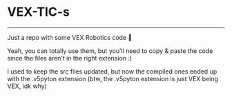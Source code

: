 # VEX-TIC-s

---

Just a repo with some VEX Robotics code 🤖

Yeah, you can totally use them, but you’ll need to copy & paste the code since the files aren’t in the right extension :)

I used to keep the src files updated, but now the compiled ones ended up with the .v5pyton extension (btw, the .v5pyton extension is just VEX being VEX, idk why)